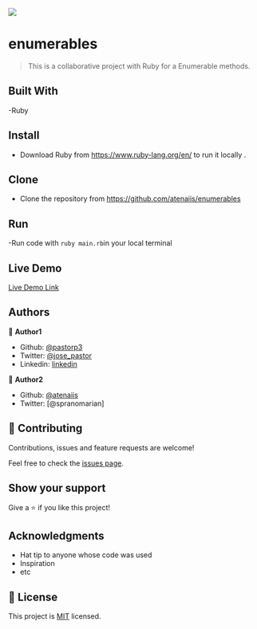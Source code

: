 ![](https://img.shields.io/badge/Microverse-blueviolet)

# enumerables

> This is a collaborative project with Ruby for a Enumerable methods.

## Built With

-Ruby

## Install
- Download Ruby from https://www.ruby-lang.org/en/ to run it locally .


## Clone
- Clone the repository from https://github.com/atenaiis/enumerables

## Run
-Run code with  `ruby main.rb`in your local terminal

## Live Demo
[Live Demo Link](https://repl.it/@atenaiis/enumerables#.replit)

## Authors

👤 **Author1**

- Github: [@pastorp3](https://github.com/pastorp3)
- Twitter: [@jose_pastor](https://twitter.com/jose_pastorp3 )
- Linkedin: [linkedin](https://www.linkedin.com/in/jos%C3%A9-pedraza-acevedo-ab700a1a9/)

👤 **Author2**

- Github: [@atenaiis](https://github.com/atenaiis)
- Twitter: [@spranomarian]


## 🤝 Contributing

Contributions, issues and feature requests are welcome!

Feel free to check the [issues page](https://github.com/pastorp3/Advanced-Building-Blocks---Bubble-Sort/issues).

## Show your support

Give a ⭐️ if you like this project!

## Acknowledgments

- Hat tip to anyone whose code was used
- Inspiration
- etc

## 📝 License

This project is [MIT](lic.url) licensed.
